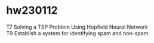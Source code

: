 # hw230112
T7 Solving a TSP Problem Using Hopfield Neural Network  
T9 Establish a system for identifying spam and non-spam
